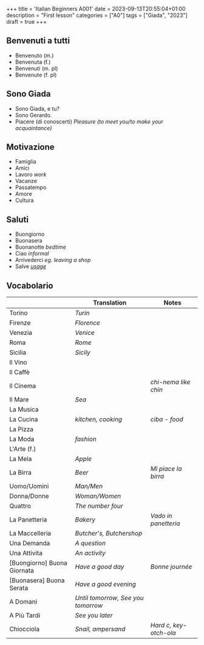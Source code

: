 +++
title = 'Italian Beginners A001'
date = 2023-09-13T20:55:04+01:00
description = "First lesson"
categories = ["A0"]
tags = ["Giada", "2023"]
draft = true
+++


## Benvenuti a tutti

- Benvenuto (m.)
- Benvenuta (f.)
- Benvenuti (m. pl)
- Benvenute (f. pl)

## Sono Giada

- Sono Giada, e tu?
- Sono Gerardo.
- Piacere (di conoscerti) *Pleasure (to meet you/to make your acquaintance)*

## Motivazione

- Famiglia
- Amici
- Lavoro *work*
- Vacanze
- Passatempo
- Amore
- Cultura

## Saluti

- Buongiorno
- Buonasera
- Buonanotte *bedtime*
- Ciao *informal*
- Arrivederci *eg. leaving a shop*
- Salve *[usage](https://dailyitalianwords.com/salve-in-italian-what-does-it-mean/)*

## Vocabolario

| | Translation | Notes |
|----------|----------|----------|
| Torino | *Turin* ||
| Firenze | *Florence* ||
| Venezia | *Venice* ||
| Roma | *Rome* ||
| Sicilia | *Sicily* ||
| Il Vino | ||
| Il Caffè | ||
| Il Cinema | | *chi-nema like chin* |
| Il Mare | *Sea* ||
| La Musica | ||
| La Cucina | *kitchen, cooking*  | *ciba - food*|
| La Pizza | ||
| La Moda | *fashion* ||
| L'Arte (f.) | ||
| La Mela | *Apple* ||
| La Birra | *Beer* | *Mi piace la birra* |
| Uomo/Uomini | *Man/Men* ||
| Donna/Donne | *Woman/Women* ||
| Quattro | *The number four* ||
| La Panetteria | *Bakery* | *Vado in panetteria* |
| La Maccelleria | *Butcher's, Butchershop* | |
| Una Demanda | *A question* ||
| Una Attivita | *An activity* ||
| [Buongiorno] Buona Giornata | *Have a good day* | *Bonne journée* |
| [Buonasera] Buona Serata | *Have a good evening* | |
| A Domani | *Until tomorrow, See you tomorrow* | |
| A Più Tardi | *See you later* | |
| Chiocciola | *Snail, ampersand* | *Hard c, key-otch-ola* |

